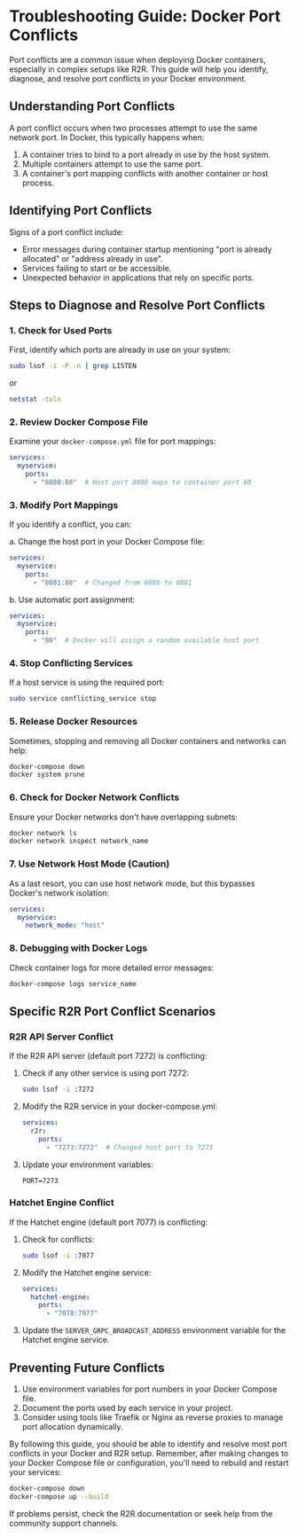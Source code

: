 # Troubleshooting Guide: Docker Port Conflicts

Port conflicts are a common issue when deploying Docker containers, especially in complex setups like R2R. This guide will help you identify, diagnose, and resolve port conflicts in your Docker environment.

## Understanding Port Conflicts

A port conflict occurs when two processes attempt to use the same network port. In Docker, this typically happens when:

1. A container tries to bind to a port already in use by the host system.
2. Multiple containers attempt to use the same port.
3. A container's port mapping conflicts with another container or host process.

## Identifying Port Conflicts

Signs of a port conflict include:

- Error messages during container startup mentioning "port is already allocated" or "address already in use".
- Services failing to start or be accessible.
- Unexpected behavior in applications that rely on specific ports.

## Steps to Diagnose and Resolve Port Conflicts

### 1. Check for Used Ports

First, identify which ports are already in use on your system:

```bash
sudo lsof -i -P -n | grep LISTEN
```

or

```bash
netstat -tuln
```

### 2. Review Docker Compose File

Examine your `docker-compose.yml` file for port mappings:

```yaml
services:
  myservice:
    ports:
      - "8080:80"  # Host port 8080 maps to container port 80
```

### 3. Modify Port Mappings

If you identify a conflict, you can:

a. Change the host port in your Docker Compose file:

```yaml
services:
  myservice:
    ports:
      - "8081:80"  # Changed from 8080 to 8081
```

b. Use automatic port assignment:

```yaml
services:
  myservice:
    ports:
      - "80"  # Docker will assign a random available host port
```

### 4. Stop Conflicting Services

If a host service is using the required port:

```bash
sudo service conflicting_service stop
```

### 5. Release Docker Resources

Sometimes, stopping and removing all Docker containers and networks can help:

```bash
docker-compose down
docker system prune
```

### 6. Check for Docker Network Conflicts

Ensure your Docker networks don't have overlapping subnets:

```bash
docker network ls
docker network inspect network_name
```

### 7. Use Network Host Mode (Caution)

As a last resort, you can use host network mode, but this bypasses Docker's network isolation:

```yaml
services:
  myservice:
    network_mode: "host"
```

### 8. Debugging with Docker Logs

Check container logs for more detailed error messages:

```bash
docker-compose logs service_name
```

## Specific R2R Port Conflict Scenarios

### R2R API Server Conflict

If the R2R API server (default port 7272) is conflicting:

1. Check if any other service is using port 7272:
   ```bash
   sudo lsof -i :7272
   ```

2. Modify the R2R service in your docker-compose.yml:
   ```yaml
   services:
     r2r:
       ports:
         - "7273:7272"  # Changed host port to 7273
   ```

3. Update your environment variables:
   ```
   PORT=7273
   ```

### Hatchet Engine Conflict

If the Hatchet engine (default port 7077) is conflicting:

1. Check for conflicts:
   ```bash
   sudo lsof -i :7077
   ```

2. Modify the Hatchet engine service:
   ```yaml
   services:
     hatchet-engine:
       ports:
         - "7078:7077"
   ```

3. Update the `SERVER_GRPC_BROADCAST_ADDRESS` environment variable for the Hatchet engine service.

## Preventing Future Conflicts

1. Use environment variables for port numbers in your Docker Compose file.
2. Document the ports used by each service in your project.
3. Consider using tools like Traefik or Nginx as reverse proxies to manage port allocation dynamically.

By following this guide, you should be able to identify and resolve most port conflicts in your Docker and R2R setup. Remember, after making changes to your Docker Compose file or configuration, you'll need to rebuild and restart your services:

```bash
docker-compose down
docker-compose up --build
```

If problems persist, check the R2R documentation or seek help from the community support channels.